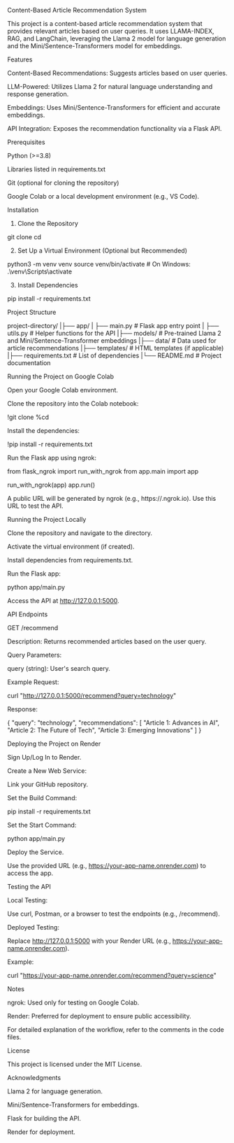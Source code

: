 Content-Based Article Recommendation System

This project is a content-based article recommendation system that provides relevant articles based on user queries. It uses LLAMA-INDEX, RAG, and LangChain, leveraging the Llama 2 model for language generation and the Mini/Sentence-Transformers model for embeddings.

Features

Content-Based Recommendations: Suggests articles based on user queries.

LLM-Powered: Utilizes Llama 2 for natural language understanding and response generation.

Embeddings: Uses Mini/Sentence-Transformers for efficient and accurate embeddings.

API Integration: Exposes the recommendation functionality via a Flask API.

Prerequisites

Python (>=3.8)

Libraries listed in requirements.txt

Git (optional for cloning the repository)

Google Colab or a local development environment (e.g., VS Code).

Installation

1. Clone the Repository

git clone <repository-url>
cd <repository-directory>

2. Set Up a Virtual Environment (Optional but Recommended)

python3 -m venv venv
source venv/bin/activate  # On Windows: .\venv\Scripts\activate

3. Install Dependencies

pip install -r requirements.txt

Project Structure

project-directory/
|├── app/
|   ├── main.py       # Flask app entry point
|   ├── utils.py      # Helper functions for the API
|├── models/          # Pre-trained Llama 2 and Mini/Sentence-Transformer embeddings
|├── data/            # Data used for article recommendations
|├── templates/       # HTML templates (if applicable)
|├── requirements.txt # List of dependencies
|└── README.md       # Project documentation

Running the Project on Google Colab

Open your Google Colab environment.

Clone the repository into the Colab notebook:

!git clone <repository-url>
%cd <repository-directory>

Install the dependencies:

!pip install -r requirements.txt

Run the Flask app using ngrok:

from flask_ngrok import run_with_ngrok
from app.main import app

run_with_ngrok(app)
app.run()

A public URL will be generated by ngrok (e.g., https://<random-id>.ngrok.io). Use this URL to test the API.

Running the Project Locally

Clone the repository and navigate to the directory.

Activate the virtual environment (if created).

Install dependencies from requirements.txt.

Run the Flask app:

python app/main.py

Access the API at http://127.0.0.1:5000.

API Endpoints

GET /recommend

Description: Returns recommended articles based on the user query.

Query Parameters:

query (string): User's search query.

Example Request:

curl "http://127.0.0.1:5000/recommend?query=technology"

Response:

{
    "query": "technology",
    "recommendations": [
        "Article 1: Advances in AI",
        "Article 2: The Future of Tech",
        "Article 3: Emerging Innovations"
    ]
}

Deploying the Project on Render

Sign Up/Log In to Render.

Create a New Web Service:

Link your GitHub repository.

Set the Build Command:

pip install -r requirements.txt

Set the Start Command:

python app/main.py

Deploy the Service.

Use the provided URL (e.g., https://your-app-name.onrender.com) to access the app.

Testing the API

Local Testing:

Use curl, Postman, or a browser to test the endpoints (e.g., /recommend).

Deployed Testing:

Replace http://127.0.0.1:5000 with your Render URL (e.g., https://your-app-name.onrender.com).

Example:

curl "https://your-app-name.onrender.com/recommend?query=science"

Notes

ngrok: Used only for testing on Google Colab.

Render: Preferred for deployment to ensure public accessibility.

For detailed explanation of the workflow, refer to the comments in the code files.

License

This project is licensed under the MIT License.

Acknowledgments

Llama 2 for language generation.

Mini/Sentence-Transformers for embeddings.

Flask for building the API.

Render for deployment.

